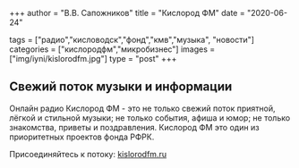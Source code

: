 +++
author = "В.В. Сапожников"
title = "Кислород ФМ"
date = "2020-06-24"

tags = ["радио","кисловодск","фонд","кмв","музыка", "новости"]
categories = ["кислородфм","микробизнес"]
images = ["img/iyni/kislorodfm.jpg"]
type = "post"
+++



## Свежий поток музыки и информации







 Онлайн радио Кислород ФМ - это не только свежий поток приятной, лёгкой и стильной музыки; не только события, афиша и юмор; не только знакомства, приветы и поздравления. Кислород ФМ это один из приоритетных проектов фонда РФРК.

Присоединяйтесь к потоку: [kislorodfm.ru](http://kislorodfm.ru)


